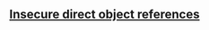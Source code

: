 ## [Insecure direct object references](https://portswigger.net/web-security/access-control/lab-insecure-direct-object-references)

![]()
